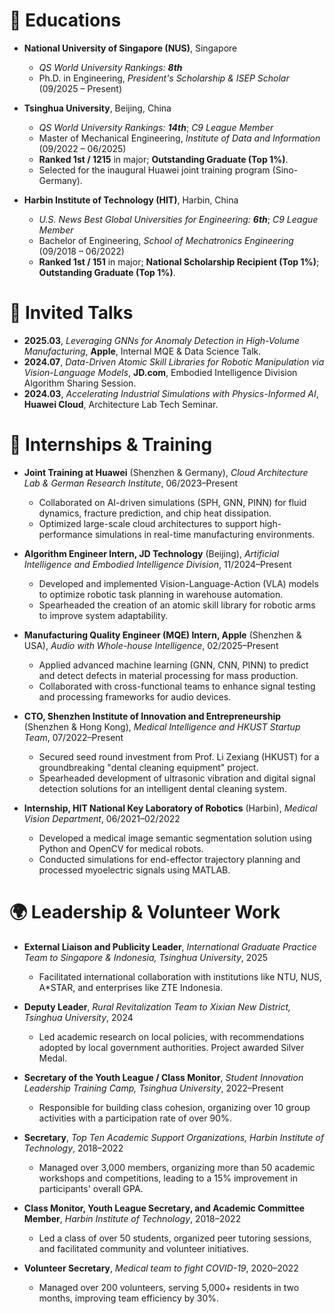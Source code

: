 # 📖 Educations

* **National University of Singapore (NUS)**, Singapore
  * *QS World University Rankings: **8th***
  * Ph.D. in Engineering, *President's Scholarship & ISEP Scholar* (09/2025 – Present)

* **Tsinghua University**, Beijing, China
  * *QS World University Rankings: **14th***; *C9 League Member*
  * Master of Mechanical Engineering, *Institute of Data and Information* (09/2022 – 06/2025)
  * **Ranked 1st / 1215** in major; **Outstanding Graduate (Top 1%)**.
  * Selected for the inaugural Huawei joint training program (Sino-Germany).

* **Harbin Institute of Technology (HIT)**, Harbin, China
  * *U.S. News Best Global Universities for Engineering: **6th***; *C9 League Member*
  * Bachelor of Engineering, *School of Mechatronics Engineering* (09/2018 – 06/2022)
  * **Ranked 1st / 151** in major; **National Scholarship Recipient (Top 1%)**; **Outstanding Graduate (Top 1%)**.

# 💬 Invited Talks
* **2025.03**, *Leveraging GNNs for Anomaly Detection in High-Volume Manufacturing*, **Apple**, Internal MQE & Data Science Talk.
* **2024.07**, *Data-Driven Atomic Skill Libraries for Robotic Manipulation via Vision-Language Models*, **JD.com**, Embodied Intelligence Division Algorithm Sharing Session.
* **2024.03**, *Accelerating Industrial Simulations with Physics-Informed AI*, **Huawei Cloud**, Architecture Lab Tech Seminar.

# 💼 Internships & Training

* **Joint Training at Huawei** (Shenzhen & Germany), *Cloud Architecture Lab & German Research Institute*, 06/2023–Present
  * Collaborated on AI-driven simulations (SPH, GNN, PINN) for fluid dynamics, fracture prediction, and chip heat dissipation.
  * Optimized large-scale cloud architectures to support high-performance simulations in real-time manufacturing environments.

* **Algorithm Engineer Intern, JD Technology** (Beijing), *Artificial Intelligence and Embodied Intelligence Division*, 11/2024–Present
  * Developed and implemented Vision-Language-Action (VLA) models to optimize robotic task planning in warehouse automation.
  * Spearheaded the creation of an atomic skill library for robotic arms to improve system adaptability.

* **Manufacturing Quality Engineer (MQE) Intern, Apple** (Shenzhen & USA), *Audio with Whole-house Intelligence*, 02/2025–Present
  * Applied advanced machine learning (GNN, CNN, PINN) to predict and detect defects in material processing for mass production.
  * Collaborated with cross-functional teams to enhance signal testing and processing frameworks for audio devices.

* **CTO, Shenzhen Institute of Innovation and Entrepreneurship** (Shenzhen & Hong Kong), *Medical Intelligence and HKUST Startup Team*, 07/2022–Present
  * Secured seed round investment from Prof. Li Zexiang (HKUST) for a groundbreaking "dental cleaning equipment" project.
  * Spearheaded development of ultrasonic vibration and digital signal detection solutions for an intelligent dental cleaning system.

* **Internship, HIT National Key Laboratory of Robotics** (Harbin), *Medical Vision Department*, 06/2021–02/2022
  * Developed a medical image semantic segmentation solution using Python and OpenCV for medical robots.
  * Conducted simulations for end-effector trajectory planning and processed myoelectric signals using MATLAB.

# 🌍 Leadership & Volunteer Work

* **External Liaison and Publicity Leader**, *International Graduate Practice Team to Singapore & Indonesia, Tsinghua University*, 2025
  * Facilitated international collaboration with institutions like NTU, NUS, A*STAR, and enterprises like ZTE Indonesia.

* **Deputy Leader**, *Rural Revitalization Team to Xixian New District, Tsinghua University*, 2024
  * Led academic research on local policies, with recommendations adopted by local government authorities. Project awarded Silver Medal.

* **Secretary of the Youth League / Class Monitor**, *Student Innovation Leadership Training Camp, Tsinghua University*, 2022–Present
  * Responsible for building class cohesion, organizing over 10 group activities with a participation rate of over 90%.

* **Secretary**, *Top Ten Academic Support Organizations, Harbin Institute of Technology*, 2018–2022
  * Managed over 3,000 members, organizing more than 50 academic workshops and competitions, leading to a 15% improvement in participants' overall GPA.

* **Class Monitor, Youth League Secretary, and Academic Committee Member**, *Harbin Institute of Technology*, 2018–2022
  * Led a class of over 50 students, organized peer tutoring sessions, and facilitated community and volunteer initiatives.

* **Volunteer Secretary**, *Medical team to fight COVID-19*, 2020–2022
  * Managed over 200 volunteers, serving 5,000+ residents in two months, improving team efficiency by 30%.

